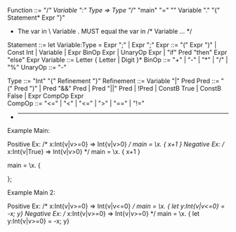 Function ::=
    "/*"    Variable ":" Type => Type   "*/"
    "main" "=" "\" Variable "." "{"    Statement*   Expr    "}" 

- The var in \ Variable . MUST equal the var in /* Variable ... */

Statement ::= let Variable:Type = Expr ";" | Expr ";"
Expr ::= "(" Expr ")" | Const Int | Variable | Expr BinOp Expr | UnaryOp Expr | "if" Pred "then" Expr "else" Expr
Variable ::= Letter { Letter | Digit }*
BinOp ::= "+" | "-" | "*" | "/" | "%"
UnaryOp ::= "-" 

Type ::= "Int" "{"    Refinement   "}"
Refinement ::= Variable "|" Pred
Pred ::= "(" Pred ")" | Pred "&&" Pred | Pred "||" Pred | !Pred | ConstB True | ConstB False | Expr CompOp Expr  
CompOp ::= "<=" | "<" | "<=" | ">" | "==" | "!="


* ----------------------------------------------------------------------------
Example Main:

Positive Ex: /* x:Int{v|v>=0} => Int{v|v>0} */ main = \x. { x+1 }
Negative Ex: /* x:Int{v|True} => Int{v|v>0} */ main = \x. { x+1 }

main = \x. {

};


Example Main 2:

Positive Ex: /* x:Int{v|v>=0} => Int{v|v<=0} */ main = \x. { let y:Int{v|v<=0} = -x; y}
Negative Ex: /* x:Int{v|v>=0} => Int{v|v>=0} */ main = \x. { let y:Int{v|v>=0} = -x; y}